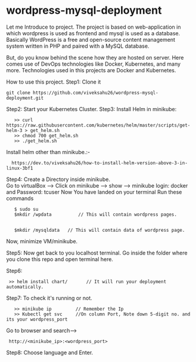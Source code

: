 # wordpress-mysql-deployment
Let me Introduce to project. 
The project is based on web-application in which wordpress is used as frontend and mysql is used as a database.
Basically WordPress is a free and open-source content management system written in PHP and paired with a MySQL database.

But, do you know behind the scene how they are hosted on server.
Here comes use of DevOps technologies like Docker, Kubernetes, and many more.
Technologies used in this projects are Docker and Kubernetes.


How to use this project.
Step1: Clone it 
   
    git clone https://github.com/viveksahu26/wordpress-mysql-deployment.git

Step2: Start your Kubernetes Cluster.
Step3: Install Helm in minikube: 


       >> curl https://raw.githubusercontent.com/kubernetes/helm/master/scripts/get-helm-3 > get_helm.sh
       >> chmod 700 get_helm.sh
       >> ./get_helm.sh
       
   Install helm other than minikube.:-
      
      https://dev.to/viveksahu26/how-to-install-helm-version-above-3-in-linux-3bf1
      
Step4: Create a Directory inside minikube.  
       Go to virtualBox --> Click on minikube --> show --> minikube login: docker  and Password: tcuser
       Now You have landed on your terminal
       Run these commands
       
       $ sudo su
       $mkdir /wpdata          // This will contain wordpress pages.
   
   
       $mkdir /mysqldata   // This will contain data of wordpress page.
       
   Now, minimize VM/minikube.

Step5: Now get back to you localhost terminal.
       Go inside the folder where you clone this repo and open terminal here.

Step6: 
     
     >> helm install chart/       // It will run your deployment automatically.

Step7: To check it's running or not.

       >> minikube ip         // Remember the Ip
       >> Kubectl get svc     //On column Port, Note down 5-digit no. and its your wordpress_port
          
   Go to browser and search--> 
   
     http://<minikube_ip>:<wordpress_port>
       
Step8: Choose language and Enter.

       
